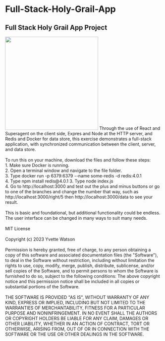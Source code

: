 # Full-Stack-Holy-Grail-App
## Full Stack Holy Grail App Project
<img src="userinterfaceholygrail.png" width='300'/>
Through the use of React and Superagent on the client side, Expres and Node at the HTTP server, and Redis and Docker for data store, this exercise demonstrates a full-stack application, with synchronized communication between the client, server, and data store.<br></br>
To run this on your machine, download the files and follow these steps:<br>
1. Make sure Docker is running.<br>
2. Open a terminal window and navigate to the file folder.<br>
3. Type docker run -p 6379:6379 --name some-redis -d redis:4.0.1<br>
4. Type npm install redis@4.0.1
3. Type node index.js<br>
4. Go to http://localhost:3000 and test out the plus and minus buttons or go to one of the branches and change the number that way, such as http://localhost:3000/right/5 then http://localhost:3000/data to see your result.
<br></br>
This is basic and foundational, but additional functionality could be endless. The user interface can be changed in many ways to suit many needs.<br></br>
MIT License<br></br>
Copyright (c) 2023 Yvette Watson<br></br>
Permission is hereby granted, free of charge, to any person obtaining a copy of this software and associated documentation files (the "Software"), to deal in the Software without restriction, including without limitation the rights to use, copy, modify, merge, publish, distribute, sublicense, and/or sell copies of the Software, and to permit persons to whom the Software is furnished to do so, subject to the following conditions:
The above copyright notice and this permission notice shall be included in all copies or substantial portions of the Software.<br></br>
THE SOFTWARE IS PROVIDED "AS IS", WITHOUT WARRANTY OF ANY KIND, EXPRESS OR IMPLIED, INCLUDING BUT NOT LIMITED TO THE WARRANTIES OF MERCHANTABILITY, FITNESS FOR A PARTICULAR PURPOSE AND NONINFRINGEMENT. IN NO EVENT SHALL THE AUTHORS OR COPYRIGHT HOLDERS BE LIABLE FOR ANY CLAIM, DAMAGES OR OTHER LIABILITY, WHETHER IN AN ACTION OF CONTRACT, TORT OR OTHERWISE, ARISING FROM, OUT OF OR IN CONNECTION WITH THE SOFTWARE OR THE USE OR OTHER DEALINGS IN THE SOFTWARE.
